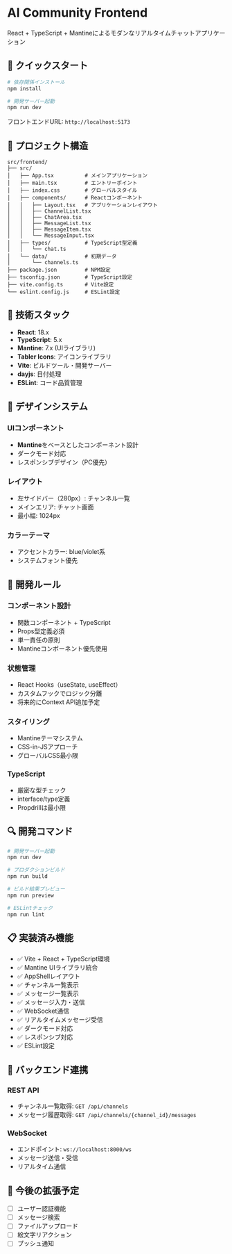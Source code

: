 # AI Community Frontend

React + TypeScript + Mantineによるモダンなリアルタイムチャットアプリケーション

## 🚀 クイックスタート

```bash
# 依存関係インストール
npm install

# 開発サーバー起動
npm run dev
```

フロントエンドURL: `http://localhost:5173`

## 📁 プロジェクト構造

```
src/frontend/
├── src/
│   ├── App.tsx          # メインアプリケーション
│   ├── main.tsx         # エントリーポイント
│   ├── index.css        # グローバルスタイル
│   ├── components/      # Reactコンポーネント
│   │   ├── Layout.tsx   # アプリケーションレイアウト
│   │   ├── ChannelList.tsx
│   │   ├── ChatArea.tsx
│   │   ├── MessageList.tsx
│   │   ├── MessageItem.tsx
│   │   └── MessageInput.tsx
│   ├── types/           # TypeScript型定義
│   │   └── chat.ts
│   └── data/            # 初期データ
│       └── channels.ts
├── package.json         # NPM設定
├── tsconfig.json        # TypeScript設定
├── vite.config.ts       # Vite設定
└── eslint.config.js     # ESLint設定
```

## 🔧 技術スタック

- **React**: 18.x
- **TypeScript**: 5.x
- **Mantine**: 7.x (UIライブラリ)
- **Tabler Icons**: アイコンライブラリ
- **Vite**: ビルドツール・開発サーバー
- **dayjs**: 日付処理
- **ESLint**: コード品質管理

## 🎨 デザインシステム

### UIコンポーネント

- **Mantine**をベースとしたコンポーネント設計
- ダークモード対応
- レスポンシブデザイン（PC優先）

### レイアウト

- 左サイドバー（280px）: チャンネル一覧
- メインエリア: チャット画面
- 最小幅: 1024px

### カラーテーマ

- アクセントカラー: blue/violet系
- システムフォント優先

## 🔨 開発ルール

### コンポーネント設計

- 関数コンポーネント + TypeScript
- Props型定義必須
- 単一責任の原則
- Mantineコンポーネント優先使用

### 状態管理

- React Hooks（useState, useEffect）
- カスタムフックでロジック分離
- 将来的にContext API追加予定

### スタイリング

- Mantineテーマシステム
- CSS-in-JSアプローチ
- グローバルCSS最小限

### TypeScript

- 厳密な型チェック
- interface/type定義
- Propdrillは最小限

## 🔍 開発コマンド

```bash
# 開発サーバー起動
npm run dev

# プロダクションビルド
npm run build

# ビルド結果プレビュー
npm run preview

# ESLintチェック
npm run lint
```

## 📋 実装済み機能

- ✅ Vite + React + TypeScript環境
- ✅ Mantine UIライブラリ統合
- ✅ AppShellレイアウト
- ✅ チャンネル一覧表示
- ✅ メッセージ一覧表示
- ✅ メッセージ入力・送信
- ✅ WebSocket通信
- ✅ リアルタイムメッセージ受信
- ✅ ダークモード対応
- ✅ レスポンシブ対応
- ✅ ESLint設定

## 🔗 バックエンド連携

### REST API

- チャンネル一覧取得: `GET /api/channels`
- メッセージ履歴取得: `GET /api/channels/{channel_id}/messages`

### WebSocket

- エンドポイント: `ws://localhost:8000/ws`
- メッセージ送信・受信
- リアルタイム通信

## 📱 今後の拡張予定

- [ ] ユーザー認証機能
- [ ] メッセージ検索
- [ ] ファイルアップロード
- [ ] 絵文字リアクション
- [ ] プッシュ通知
